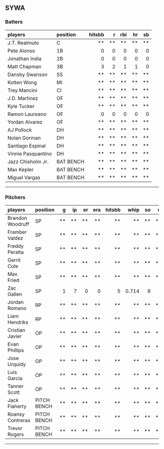 ## SYWA

### Batters

 
|players            |position  | hitsbb|  r| rbi| hr| sb| 
|:------------------|:---------|------:|--:|---:|--:|--:| 
|J.T. Realmuto      |C         |     **| **|  **| **| **| 
|Pete Alonso        |1B        |      0|  0|   0|  0|  0| 
|Jonathan India     |2B        |      0|  0|   0|  0|  0| 
|Matt Chapman       |3B        |      3|  2|   1|  1|  0| 
|Dansby Swanson     |SS        |     **| **|  **| **| **| 
|Kolten Wong        |MI        |     **| **|  **| **| **| 
|Trey Mancini       |CI        |     **| **|  **| **| **| 
|J.D. Martinez      |OF        |     **| **|  **| **| **| 
|Kyle Tucker        |OF        |     **| **|  **| **| **| 
|Ramon Laureano     |OF        |      0|  0|   0|  0|  0| 
|Yordan Alvarez     |OF        |     **| **|  **| **| **| 
|AJ Pollock         |DH        |     **| **|  **| **| **| 
|Nolan Gorman       |DH        |     **| **|  **| **| **| 
|Santiago Espinal   |DH        |     **| **|  **| **| **| 
|Vinnie Pasquantino |DH        |     **| **|  **| **| **| 
|Jazz Chisholm Jr.  |BAT BENCH |     **| **|  **| **| **| 
|Max Kepler         |BAT BENCH |     **| **|  **| **| **| 
|Miguel Vargas      |BAT BENCH |     **| **|  **| **| **| 


* * *

### Pitchers

 
|players          |position    |  g| ip| er| era| hitsbb|  whip| so|  w| sv| 
|:----------------|:-----------|--:|--:|--:|---:|------:|-----:|--:|--:|--:| 
|Brandon Woodruff |SP          | **| **| **|  **|     **|    **| **| **| **| 
|Framber Valdez   |SP          | **| **| **|  **|     **|    **| **| **| **| 
|Freddy Peralta   |SP          | **| **| **|  **|     **|    **| **| **| **| 
|Gerrit Cole      |SP          | **| **| **|  **|     **|    **| **| **| **| 
|Max Fried        |SP          | **| **| **|  **|     **|    **| **| **| **| 
|Zac Gallen       |SP          |  1|  7|  0|   0|      5| 0.714|  8|  1|  0| 
|Jordan Romano    |RP          | **| **| **|  **|     **|    **| **| **| **| 
|Liam Hendriks    |RP          | **| **| **|  **|     **|    **| **| **| **| 
|Cristian Javier  |OP          | **| **| **|  **|     **|    **| **| **| **| 
|Evan Phillips    |OP          | **| **| **|  **|     **|    **| **| **| **| 
|Jose Urquidy     |OP          | **| **| **|  **|     **|    **| **| **| **| 
|Luis Garcia      |OP          | **| **| **|  **|     **|    **| **| **| **| 
|Tanner Scott     |OP          | **| **| **|  **|     **|    **| **| **| **| 
|Jack Flaherty    |PITCH BENCH | **| **| **|  **|     **|    **| **| **| **| 
|Roansy Contreras |PITCH BENCH | **| **| **|  **|     **|    **| **| **| **| 
|Trevor Rogers    |PITCH BENCH | **| **| **|  **|     **|    **| **| **| **| 


* * *


